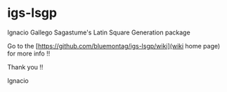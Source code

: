 # igs-lsgp
Ignacio Gallego Sagastume's Latin Square Generation package


Go to the [https://github.com/bluemontag/igs-lsgp/wiki](wiki home page) for more info !!

Thank you !!

Ignacio
